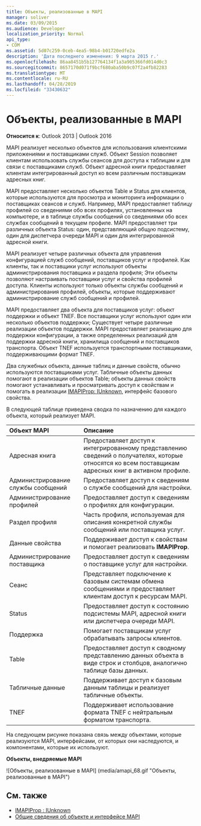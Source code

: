 ```yaml
---
title: Объекты, реализованные в MAPI
manager: soliver
ms.date: 03/09/2015
ms.audience: Developer
localization_priority: Normal
api_type:
- COM
ms.assetid: 5d07c259-0ceb-4ea5-98b4-b01720edfe2a
description: 'Дата последнего изменения: 9 марта 2015 г.'
ms.openlocfilehash: 86aa8451b5b127764134f1a3a905366fd014d0c3
ms.sourcegitcommit: 8657170d071f9bcf680aba50b9c07f2a4fb82283
ms.translationtype: MT
ms.contentlocale: ru-RU
ms.lasthandoff: 04/28/2019
ms.locfileid: "33430632"
---
```

# <a name="mapi-implemented-objects"></a>Объекты, реализованные в MAPI
  
**Относится к**: Outlook 2013 | Outlook 2016 
  
MAPI реализует несколько объектов для использования клиентскими приложениями и поставщиками служб. Объект Session позволяет клиентам использовать службы сеансов для доступа к таблицам и для связи с поставщиками служб. Объект адресной книги предоставляет клиентам интегрированный доступ ко всем различным поставщикам адресных книг. 
  
MAPI предоставляет несколько объектов Table и Status для клиентов, которые используются для просмотра и мониторинга информации о поставщиках сеансов и служб. Например, MAPI предоставляет таблицу профилей со сведениями обо всех профилях, установленных на компьютере, и в таблице службы сообщений со сведениями обо всех службах сообщений в текущем профиле. MAPI предоставляет три различных объекта Status: один, представляющий общую подсистему, один для диспетчера очереди MAPI и один для интегрированной адресной книги. 
  
MAPI реализует четыре различных объекта для управления конфигурацией служб сообщений, поставщиков услуг и профилей. Как клиенты, так и поставщики услуг используют объекты администрирования поставщика и раздела профиля; Эти объекты позволяют настраивать поставщики услуг и свойства профилей доступа. Клиенты используют только объекты службы сообщений и администрирования профилей, объекты, которые поддерживают администрирование служб сообщений и профилей. 
  
MAPI предоставляет два объекта для поставщиков услуг: объект поддержки и объект TNEF. Все поставщики услуг используют один или несколько объектов поддержки; Существует четыре различные реализации объектов поддержки. MAPI предоставляет реализацию для поддержки конфигурации, а также определенных реализаций для поддержки адресной книги, хранилища сообщений и поставщиков транспорта. Объект TNEF используется транспортными поставщиками, поддерживающими формат TNEF.
  
Два служебных объекта, данные таблиц и данные свойств, обычно используются поставщиками услуг. Табличные объекты данных помогают в реализации объектов Table; объекты данных свойств помогают устанавливать и просматривать доступ к свойствам и помогать в реализации [IMAPIProp: IUnknown](imapipropiunknown.md), интерфейс базового свойства. 
  
В следующей таблице приведена сводка по назначению для каждого объекта, который реализует MAPI.
  
|**Объект MAPI**|**Описание**|
|:-----|:-----|
|Адресная книга  <br/> |Предоставляет доступ к интегрированному представлению сведений о получателях, которые относятся ко всем поставщикам адресных книг в активном профиле.  <br/> |
|Администрирование службы сообщений  <br/> |Предоставляет доступ к сведениям о службе сообщений для настройки.  <br/> |
|Администрирование профилей  <br/> |Предоставляет доступ к сведениям о профилях для конфигурации.  <br/> |
|Раздел профиля  <br/> |Часть профиля, используемая для описания конкретной службы сообщений или поставщика услуг.  <br/> |
|Данные свойства  <br/> |Поддерживает доступ к свойствам и помогает реализовать **IMAPIProp**.  <br/> |
|Администрирование поставщика  <br/> |Предоставляет доступ к сведениям о поставщике услуг для настройки.  <br/> |
|Сеанс  <br/> |Представляет подключение к базовым системам обмена сообщениями и предоставляет клиентам доступ к ресурсам MAPI.  <br/> |
|Status  <br/> |Предоставляет доступ к состоянию подсистемы MAPI, адресной книги или диспетчера очереди MAPI.  <br/> |
|Поддержка  <br/> |Помогает поставщикам услуг обрабатывать запросы клиентов.  <br/> |
|Table  <br/> |Предоставляет доступ к сводному представлению данных объекта в виде строк и столбцов, аналогично таблице базы данных.  <br/> |
|Табличные данные  <br/> |Поддерживает доступ к базовым данным таблицы и реализует табличные объекты.  <br/> |
|TNEF  <br/> |Поддерживает использование формата TNEF с нейтральным форматом транспорта.  <br/> |
   
На следующем рисунке показана связь между объектами, которые реализуются MAPI, интерфейсами, от которых они наследуются, и компонентами, которые их используют. 
  
**Объекты, внедряемые MAPI**
  
![Объекты, реализованные в MAPI] (media/amapi_68.gif "Объекты, реализованные в MAPI")
  
## <a name="see-also"></a>См. также

- [IMAPIProp : IUnknown](imapipropiunknown.md)
- [Общие сведения об объекте и интерфейсе MAPI](mapi-object-and-interface-overview.md)

